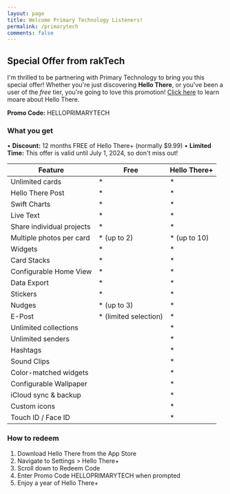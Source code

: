 ```yaml
---
layout: page
title: Welcome Primary Technology Listeners!
permalink: /primarytech
comments: false
---
```


## Special Offer from rakTech
I'm thrilled to be partnering with Primary Technology to bring you this special offer! Whether you're just discovering **Hello There**, or you've been a user of the *free* tier, you're going to love this promotion! [Click here](https://thatvirtualboy.com/hellothere) to learn moare about Hello There.

**Promo Code:** HELLOPRIMARYTECH

### What you get
• **Discount:** 12 months FREE of Hello There+ (normally $9.99)
• **Limited Time:** This offer is valid until July 1, 2024, so don't miss out!

| Feature | Free | Hello There+ |
| --- | --- | --- |
| Unlimited cards | * | * |
| Hello There Post | * | * |
| Swift Charts | * | * |
| Live Text | * | * | 
| Share individual projects | * | * |
| Multiple photos per card | * (up to 2) | * (up to 10) |
| Widgets | * | * | 
| Card Stacks | * | * | 
| Configurable Home View | * | * | 
| Data Export | * | * | 
| Stickers | * | * | 
| Nudges | * (up to 3) | * | 
| E-Post | * (limited selection) | * |
| Unlimited collections |  | * | 
| Unlimited senders |  | * |
| Hashtags |  | * |
| Sound Clips |  | * |
| Color-matched widgets |  | * |
| Configurable Wallpaper |  | * |
| iCloud sync & backup |  | * |
| Custom icons |  | * |
| Touch ID / Face ID |  | * |  

### How to redeem
1. Download Hello There from the App Store
2. Navigate to Settings > Hello There+
3. Scroll down to Redeem Code
4. Enter Promo Code HELLOPRIMARYTECH when prompted
5. Enjoy a year of Hello There+

